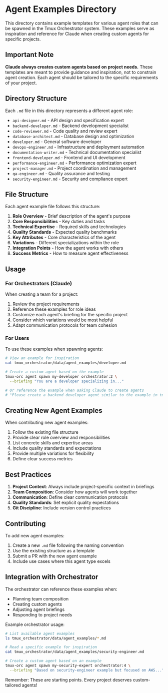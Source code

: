 # Agent Examples Directory

This directory contains example templates for various agent roles that can be spawned in the Tmux Orchestrator system. These examples serve as inspiration and reference for Claude when creating custom agents for specific projects.

## Important Note

**Claude always creates custom agents based on project needs.** These templates are meant to provide guidance and inspiration, not to constrain agent creation. Each agent should be tailored to the specific requirements of your project.

## Directory Structure

Each `.md` file in this directory represents a different agent role:

- `api-designer.md` - API design and specification expert
- `backend-developer.md` - Backend development specialist
- `code-reviewer.md` - Code quality and review expert
- `database-architect.md` - Database design and optimization
- `developer.md` - General software developer
- `devops-engineer.md` - Infrastructure and deployment automation
- `documentation-writer.md` - Technical documentation specialist
- `frontend-developer.md` - Frontend and UI development
- `performance-engineer.md` - Performance optimization expert
- `project-manager.md` - Project coordination and management
- `qa-engineer.md` - Quality assurance and testing
- `security-engineer.md` - Security and compliance expert

## File Structure

Each agent example file follows this structure:

1. **Role Overview** - Brief description of the agent's purpose
2. **Core Responsibilities** - Key duties and tasks
3. **Technical Expertise** - Required skills and technologies
4. **Quality Standards** - Expected quality benchmarks
5. **Key Attributes** - Core characteristics of the agent
6. **Variations** - Different specializations within the role
7. **Integration Points** - How the agent works with others
8. **Success Metrics** - How to measure agent effectiveness

## Usage

### For Orchestrators (Claude)

When creating a team for a project:

1. Review the project requirements
2. Reference these examples for role ideas
3. Customize each agent's briefing for the specific project
4. Consider which variations would be most helpful
5. Adapt communication protocols for team cohesion

### For Users

To use these examples when spawning agents:

```bash
# View an example for inspiration
cat tmux_orchestrator/data/agent_examples/developer.md

# Create a custom agent based on the example
tmux-orc agent spawn my-developer orchestrator:2 \
  --briefing "You are a developer specializing in..."

# Or reference the example when asking Claude to create agents
# "Please create a backend developer agent similar to the example in tmux_orchestrator/data/agent_examples/backend-developer.md"
```

## Creating New Agent Examples

When contributing new agent examples:

1. Follow the existing file structure
2. Provide clear role overview and responsibilities
3. List concrete skills and expertise areas
4. Include quality standards and expectations
5. Provide multiple variations for flexibility
6. Define clear success metrics

## Best Practices

1. **Project Context**: Always include project-specific context in briefings
2. **Team Composition**: Consider how agents will work together
3. **Communication**: Define clear communication protocols
4. **Quality Standards**: Set explicit quality expectations
5. **Git Discipline**: Include version control practices

## Contributing

To add new agent examples:

1. Create a new `.md` file following the naming convention
2. Use the existing structure as a template
3. Submit a PR with the new agent example
4. Include use cases where this agent type excels

## Integration with Orchestrator

The orchestrator can reference these examples when:
- Planning team composition
- Creating custom agents
- Adjusting agent briefings
- Responding to project needs

Example orchestrator usage:
```bash
# List available agent examples
ls tmux_orchestrator/data/agent_examples/*.md

# Read a specific example for inspiration
cat tmux_orchestrator/data/agent_examples/security-engineer.md

# Create a custom agent based on an example
tmux-orc agent spawn my-security-expert orchestrator:4 \
  --briefing "Based on security-engineer example but focused on AWS..."
```

Remember: These are starting points. Every project deserves custom-tailored agents!
